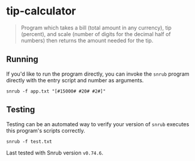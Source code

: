 # tip-calculator

> Program which takes a bill (total amount in any currency), tip (percent), and
> scale (number of digits for the decimal half of numbers) then returns the
> amount needed for the tip.

## Running

If you'd like to run the program directly, you can invoke the `snrub` program
directly with the entry script and number as arguments.

    snrub -f app.txt "[#15000# #20# #2#]"

## Testing

Testing can be an automated way to verify your version of `snrub` executes this
program's scripts correctly.

    snrub -f test.txt

Last tested with Snrub version `v0.74.6`.
